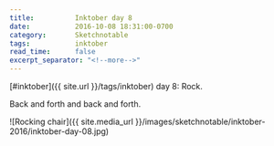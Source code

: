 ```yaml
---
title:          Inktober day 8
date:           2016-10-08 18:31:00-0700
category:       Sketchnotable
tags:           inktober
read_time:      false
excerpt_separator: "<!--more-->"
---
```

[#inktober]({{ site.url }}/tags/inktober) day 8: Rock.

Back and forth and back and forth.

![Rocking chair]({{ site.media_url }}/images/sketchnotable/inktober-2016/inktober-day-08.jpg)

<!--more-->
